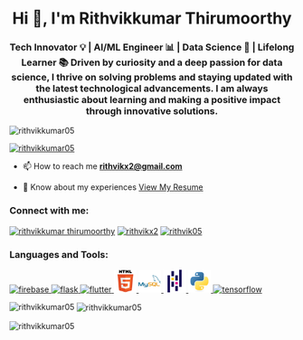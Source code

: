 <h1 align="center">Hi 👋, I'm Rithvikkumar Thirumoorthy</h1>
<h3 align="center">Tech Innovator 💡 | AI/ML Engineer 📊 | Data Science 🤖 | Lifelong Learner 📚 Driven by curiosity and a deep passion for data science, I thrive on solving problems and staying updated with the latest technological advancements. I am always enthusiastic about learning and making a positive impact through innovative solutions.</h3>

<p align="left"> <img src="https://komarev.com/ghpvc/?username=rithvikkumar05&label=Profile%20views&color=0e75b6&style=flat" alt="rithvikkumar05" /> </p>

<p align="left"> <a href="https://github.com/ryo-ma/github-profile-trophy"><img src="https://github-profile-trophy.vercel.app/?username=rithvikkumar05" alt="rithvikkumar05" /></a> </p>

- 📫 How to reach me **rithvikx2@gmail.com**

- 📄 Know about my experiences [View My Resume](https://drive.google.com/file/d/15QyMgC1xlICJYVev6TcA_g2_qBOOZo7W/view?usp=sharing)

<h3 align="left">Connect with me:</h3>
<p align="left">
<a href="https://linkedin.com/in/rithvikkumar thirumoorthy" target="blank"><img align="center" src="https://raw.githubusercontent.com/rahuldkjain/github-profile-readme-generator/master/src/images/icons/Social/linked-in-alt.svg" alt="rithvikkumar thirumoorthy" height="30" width="40" /></a>
<a href="https://www.hackerrank.com/rithvikx2" target="blank"><img align="center" src="https://raw.githubusercontent.com/rahuldkjain/github-profile-readme-generator/master/src/images/icons/Social/hackerrank.svg" alt="rithvikx2" height="30" width="40" /></a>
<a href="https://www.leetcode.com/rithvik05" target="blank"><img align="center" src="https://raw.githubusercontent.com/rahuldkjain/github-profile-readme-generator/master/src/images/icons/Social/leet-code.svg" alt="rithvik05" height="30" width="40" /></a>
</p>

<h3 align="left">Languages and Tools:</h3>
<p align="left"> <a href="https://firebase.google.com/" target="_blank" rel="noreferrer"> <img src="https://www.vectorlogo.zone/logos/firebase/firebase-icon.svg" alt="firebase" width="40" height="40"/> </a> <a href="https://flask.palletsprojects.com/" target="_blank" rel="noreferrer"> <img src="https://www.vectorlogo.zone/logos/pocoo_flask/pocoo_flask-icon.svg" alt="flask" width="40" height="40"/> </a> <a href="https://flutter.dev" target="_blank" rel="noreferrer"> <img src="https://www.vectorlogo.zone/logos/flutterio/flutterio-icon.svg" alt="flutter" width="40" height="40"/> </a> <a href="https://www.w3.org/html/" target="_blank" rel="noreferrer"> <img src="https://raw.githubusercontent.com/devicons/devicon/master/icons/html5/html5-original-wordmark.svg" alt="html5" width="40" height="40"/> </a> <a href="https://www.mysql.com/" target="_blank" rel="noreferrer"> <img src="https://raw.githubusercontent.com/devicons/devicon/master/icons/mysql/mysql-original-wordmark.svg" alt="mysql" width="40" height="40"/> </a> <a href="https://pandas.pydata.org/" target="_blank" rel="noreferrer"> <img src="https://raw.githubusercontent.com/devicons/devicon/2ae2a900d2f041da66e950e4d48052658d850630/icons/pandas/pandas-original.svg" alt="pandas" width="40" height="40"/> </a> <a href="https://www.python.org" target="_blank" rel="noreferrer"> <img src="https://raw.githubusercontent.com/devicons/devicon/master/icons/python/python-original.svg" alt="python" width="40" height="40"/> </a> <a href="https://www.tensorflow.org" target="_blank" rel="noreferrer"> <img src="https://www.vectorlogo.zone/logos/tensorflow/tensorflow-icon.svg" alt="tensorflow" width="40" height="40"/> </a> </p>

<p><img align="left" src="https://github-readme-stats.vercel.app/api/top-langs?username=rithvikkumar05&show_icons=true&locale=en&layout=compact" alt="rithvikkumar05" /></p>

<p>&nbsp;<img align="center" src="https://github-readme-stats.vercel.app/api?username=rithvikkumar05&show_icons=true&locale=en" alt="rithvikkumar05" /></p>

<p><img align="center" src="https://github-readme-streak-stats.herokuapp.com/?user=rithvikkumar05&" alt="rithvikkumar05" /></p>
